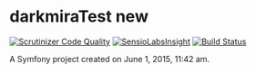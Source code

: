 darkmiraTest new
============

[![Scrutinizer Code Quality](https://scrutinizer-ci.com/g/xu-wang/darkmiraTest/badges/quality-score.png?b=master)](https://scrutinizer-ci.com/g/xu-wang/darkmiraTest/?branch=master)
[![SensioLabsInsight](https://insight.sensiolabs.com/projects/998947d5-d367-4b68-a6c2-6ae1a83d00c2/mini.png)](https://insight.sensiolabs.com/projects/998947d5-d367-4b68-a6c2-6ae1a83d00c2)
[![Build Status](https://travis-ci.org/xu-wang/darkmiraTest.svg?branch=master)](https://travis-ci.org/xu-wang/darkmiraTest)

A Symfony project created on June 1, 2015, 11:42 am.
